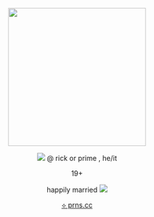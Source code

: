<p align="center">
  <img src="https://files.catbox.moe/adozgj.gif" width="280" height="280"/></p>
<p align="center"><img src="https://files.catbox.moe/9p0zc3.gif"/> @ rick or prime , he/it</p>
<p align="center">19+ </p>
<p align="center">happily married <img src="https://files.catbox.moe/xoz7mw.png"/></p>
  <p align="center">  <a href="https://pronouns.cc/@prickcest">⟡ prns.cc</a> </p>
